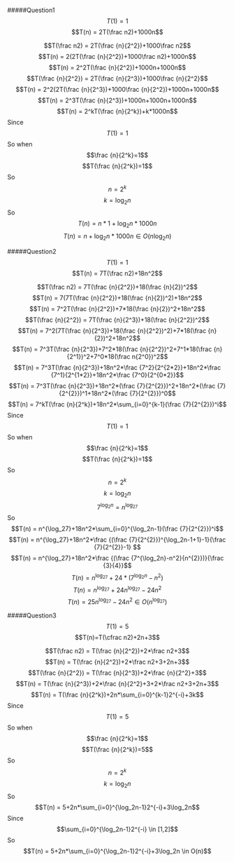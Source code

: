 #####Question1
$$T(1) = 1$$
$$T(n) = 2T(\frac n2)+1000n$$

$$T(\frac n2) = 2T(\frac {n}{2^2})+1000\frac n2$$
$$T(n) = 2(2T(\frac {n}{2^2})+1000\frac n2)+1000n$$
$$T(n) = 2^2T(\frac {n}{2^2})+1000n+1000n$$
$$T(\frac {n}{2^2}) = 2T(\frac {n}{2^3})+1000\frac {n}{2^2}$$
$$T(n) = 2^2(2T(\frac {n}{2^3})+1000\frac {n}{2^2})+1000n+1000n$$
$$T(n) = 2^3T(\frac {n}{2^3})+1000n+1000n+1000n$$
$$T(n) = 2^kT(\frac {n}{2^k})+k*1000n$$
Since
$$T(1) = 1$$
So when
$$\frac {n}{2^k}=1$$
$$T(\frac {n}{2^k})=1$$
So
$$n=2^k$$
$$k=\log_2n$$
So
$$T(n) = n*1+\log_2n*1000n$$
$$T(n) = n+\log_2n*1000n \in O(n\log_2 n)$$

#####Question2
$$T(1) = 1$$
$$T(n) = 7T(\frac n2)+18n^2$$

$$T(\frac n2) = 7T(\frac {n}{2^2})+18(\frac {n}{2})^2$$
$$T(n) = 7(7T(\frac {n}{2^2})+18(\frac {n}{2})^2)+18n^2$$
$$T(n) = 7^2T(\frac {n}{2^2})+7*18(\frac {n}{2})^2+18n^2$$
$$T(\frac {n}{2^2}) = 7T(\frac {n}{2^3})+18(\frac {n}{2^2})^2$$
$$T(n) = 7^2(7T(\frac {n}{2^3})+18(\frac {n}{2^2})^2)+7*18(\frac {n}{2})^2+18n^2$$
$$T(n) = 7^3T(\frac {n}{2^3})+7^2*18(\frac {n}{2^2})^2+7^1*18(\frac {n}{2^1})^2+7^0*18(\frac n{2^0})^2$$
$$T(n) = 7^3T(\frac {n}{2^3})+18n^2*\frac {7^2}{2^{2*2}}+18n^2*\frac {7^1}{2^{1*2}}+18n^2*\frac {7^0}{2^{0*2}}$$
$$T(n) = 7^3T(\frac {n}{2^3})+18n^2*(\frac {7}{2^{2}})^2+18n^2*(\frac {7}{2^{2}})^1+18n^2*(\frac {7}{2^{2}})^0$$
$$T(n) = 7^kT(\frac {n}{2^k})+18n^2*\sum_{i=0}^{k-1}(\frac {7}{2^{2}})^i$$
Since
$$T(1) = 1$$
So when
$$\frac {n}{2^k}=1$$
$$T(\frac {n}{2^k})=1$$
So
$$n=2^k$$
$$k=\log_2n$$
$$7^{\log_2n}=n^{\log_27}$$
So
$$T(n) = n^{\log_27}+18n^2*\sum_{i=0}^{\log_2n-1}(\frac {7}{2^{2}})^i$$
$$T(n) = n^{\log_27}+18n^2*\frac {(\frac {7}{2^{2}})^{\log_2n-1+1}-1}{\frac {7}{2^{2}}-1} $$
$$T(n) = n^{\log_27}+18n^2*\frac {(\frac {7^{\log_2n}-n^2}{n^{2}})}{\frac {3}{4}}$$
$$T(n) = n^{\log_27}+24*(7^{\log_2n}-n^2)$$
$$T(n) = n^{\log_27}+24n^{\log_27}-24n^2$$
$$T(n) = 25n^{\log_27}-24n^2 \in O(n^{\log_27})$$

#####Question3
$$T(1)=5$$
$$T(n)=T(\cfrac n2)+2n+3$$


$$T(\frac n2) = T(\frac {n}{2^2})+2*\frac n2+3$$
$$T(n) = T(\frac {n}{2^2})+2*\frac n2+3+2n+3$$
$$T(\frac {n}{2^2}) = T(\frac {n}{2^3})+2*\frac {n}{2^2}+3$$
$$T(n) = T(\frac {n}{2^3})+2*\frac {n}{2^2}+3+2*\frac n2+3+2n+3$$
$$T(n) = T(\frac {n}{2^k})+2n*\sum_{i=0}^{k-1}2^{-i}+3k$$
Since
$$T(1) = 5$$
So when
$$\frac {n}{2^k}=1$$
$$T(\frac {n}{2^k})=5$$
So
$$n=2^k$$
$$k=\log_2n$$
So
$$T(n) = 5+2n*\sum_{i=0}^{\log_2n-1}2^{-i}+3\log_2n$$
Since
$$\sum_{i=0}^{\log_2n-1}2^{-i} \in [1,2]$$
So
$$T(n) = 5+2n*\sum_{i=0}^{\log_2n-1}2^{-i}+3\log_2n \in O(n)$$
